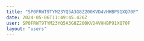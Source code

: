```yaml
---
title: "SP0FRWT9TYM23YQ5A3G8Z200KVD4VHHBP91XQ70F"
date: 2024-05-06T11:49:45.426Z
user: SP0FRWT9TYM23YQ5A3G8Z200KVD4VHHBP91XQ70F
layout: "users"
---
```

    